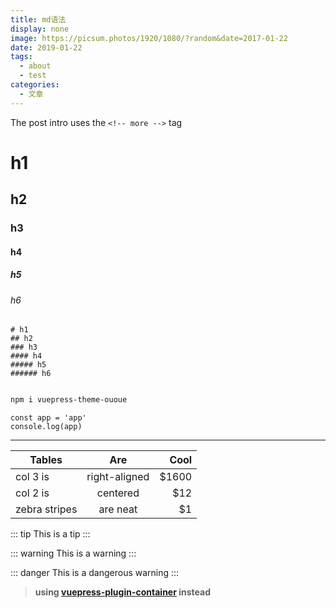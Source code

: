```yaml
---
title: md语法
display: none
image: https://picsum.photos/1920/1080/?random&date=2017-01-22
date: 2019-01-22
tags: 
  - about
  - test
categories:
  - 文章
--- 
```


The post intro uses the `<!-- more -->` tag

<!-- more -->

# h1
## h2
### h3
#### h4
##### h5
###### h6

```
# h1
## h2
### h3
#### h4
##### h5
###### h6
```

``` sh

npm i vuepress-theme-ououe
```

``` js{2}
const app = 'app'
console.log(app)
```

---

| Tables        | Are           | Cool  |
| ------------- |:-------------:| -----:|
| col 3 is      | right-aligned | $1600 |
| col 2 is      | centered      |   $12 |
| zebra stripes | are neat      |    $1 |


::: tip
This is a tip
:::

::: warning
This is a warning
:::

::: danger
This is a dangerous warning
:::

> **using [vuepress-plugin-container](https://vuepress.github.io/zh/plugins/container/) instead**